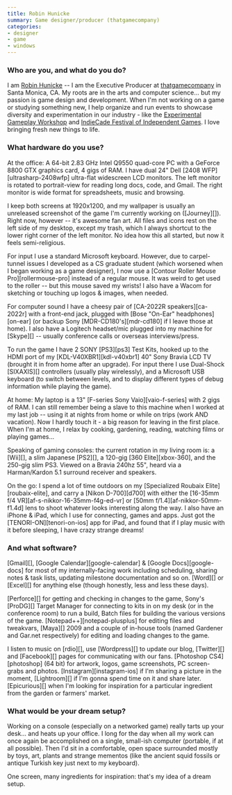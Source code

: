 ```yaml
---
title: Robin Hunicke
summary: Game designer/producer (thatgamecompany)
categories:
- designer
- game
- windows
---
```


### Who are you, and what do you do?

I am [Robin Hunicke](http://en.wikipedia.org/wiki/Robin_Hunicke "Robin's Wikipedia page.") -- I am the Executive Producer at [thatgamecompany](http://thatgamecompany.com/ "Robin's game company.") in Santa Monica, CA. My roots are in the arts and computer science... but my passion is game design and development. When I'm not working on a game or studying something new, I help organize and run events to showcase diversity and experimentation in our industry - like the [Experimental Gameplay Workshop](http://www.experimental-gameplay.org/blog/ "The workshop for game developers to let loose and experiment.") and [IndieCade Festival of Independent Games](http://www.indiecade.com/ "The independent gaming festival."). I love bringing fresh new things to life.

### What hardware do you use?

At the office: A 64-bit 2.83 GHz Intel Q9550 quad-core PC with a GeForce 8800 GTX graphics card, 4 gigs of RAM. I have dual 24" Dell [2408 WFP][ultrasharp-2408wfp] ultra-flat widescreen LCD monitors. The left monitor is rotated to portrait-view for reading long docs, code, and Gmail. The right monitor is wide format for spreadsheets, music and browsing.

I keep both screens at 1920x1200, and my wallpaper is usually an unreleased screenshot of the game I'm currently working on ([Journey][]). Right now, however -- it's awesome fan art. All files and icons rest on the left side of my desktop, except my trash, which I always shortcut to the lower right corner of the left monitor. No idea how this all started, but now it feels semi-religious.

For input I use a standard Microsoft keyboard. However, due to carpel-tunnel issues I developed as a CS graduate student (which worsened when I began working as a game designer), I now use a [Contour Roller Mouse Pro][rollermouse-pro] instead of a regular mouse. It was weird to get used to the roller -- but this mouse saved my wrists! I also have a Wacom for sketching or touching up logos & images, when needed.

For computer sound I have a cheesy pair of [CA-2022R speakers][ca-2022r] with a front-end jack, plugged with [Bose "On-Ear" headphones][on-ear] (or backup Sony [MDR-CD180's][mdr-cd180] if I leave those at home). I also have a Logitech headset/mic plugged into my machine for [Skype][] -- usually conference calls or overseas interviews/press.

To run the game I have 2 SONY [PS3][ps3] Test Kits, hooked up to the HDMI port of my [KDL-V40XBR1][kdl-v40xbr1] 40" Sony Bravia LCD TV (brought it in from home after an upgrade). For input there I use Dual-Shock [SIXAXIS][] controllers (usually play wirelessly), and a Microsoft USB keyboard (to switch between levels, and to display different types of debug information while playing the game).

At home: My laptop is a 13" [F-series Sony Vaio][vaio-f-series] with 2 gigs of RAM. I can still remember being a slave to this machine when I worked at my last job -- using it at nights from home or while on trips (work AND vacation). Now I hardly touch it - a big reason for leaving in the first place. When I'm at home, I relax by cooking, gardening, reading, watching films or playing games...

Speaking of gaming consoles: the current rotation in my living room is: a [Wii][], a slim Japanese [PS2][], a 120-gig [360 Elite][xbox-360], and the 250-gig slim PS3. Viewed on a Bravia 240hz 55", heard via a Harman/Kardon 5.1 surround receiver and speakers.

On the go: I spend a lot of time outdoors on my [Specialized Roubaix Elite][roubaix-elite], and carry a [Nikon D-700][d700] with either the [16-35mm f/4 VR][af-s-nikkor-16-35mm-f4g-ed-vr] or [50mm f/1.4][af-nikkor-50mm-f1.4d] lens to shoot whatever looks interesting along the way. I also have an iPhone & iPad, which I use for connecting, games and apps. Just got the [TENORI-ON][tenori-on-ios] app for iPad, and found that if I play music with it before sleeping, I have crazy strange dreams!

### And what software?

[Gmail][], [Google Calendar][google-calendar] & [Google Docs][google-docs] for most of my internally-facing work including scheduling, sharing notes & task lists, updating milestone documentation and so on. [Word][] or [Excel][] for anything else (though honestly, less and less these days).

[Perforce][] for getting and checking in changes to the game, Sony's [ProDG][] Target Manager for connecting to kits in on my desk (or in the conference room) to run a build, Batch files for building the various versions of the game. [Notepad++][notepad-plusplus] for editing files and tweakvars, [Maya][] 2009 and a couple of in-house tools (named Gardener and Gar.net respectively) for editing and loading changes to the game.

I listen to music on [rdio][], use [Wordpress][] to update our blog, [Twitter][] and [Facebook][] pages for communicating with our fans. [Photoshop CS4][photoshop] (64 bit) for artwork, logos, game screenshots, PC screen-grabs and photos. [Instagram][instagram-ios] if I'm sharing a picture in the moment, [Lightroom][] if I'm gonna spend time on it and share later. [Epicurious][] when I'm looking for inspiration for a particular ingredient from the garden or farmers' market.

### What would be your dream setup?

Working on a console (especially on a networked game) really tarts up your desk... and heats up your office. I long for the day when all my work can once again be accomplished on a single, small-ish computer (portable, if at all possible). Then I'd sit in a comfortable, open space surrounded mostly by toys, art, plants and strange mementos (like the ancient squid fossils or antique Turkish key just next to my keyboard).

One screen, many ingredients for inspiration: that's my idea of a dream setup.